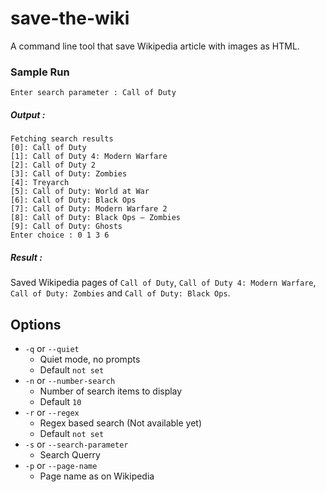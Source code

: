 # save-the-wiki
A command line tool that save Wikipedia article with images as HTML.

### Sample Run  

`Enter search parameter : Call of Duty`

##### Output :
```
Fetching search results
[0]: Call of Duty
[1]: Call of Duty 4: Modern Warfare
[2]: Call of Duty 2
[3]: Call of Duty: Zombies
[4]: Treyarch
[5]: Call of Duty: World at War
[6]: Call of Duty: Black Ops
[7]: Call of Duty: Modern Warfare 2
[8]: Call of Duty: Black Ops – Zombies
[9]: Call of Duty: Ghosts
Enter choice : 0 1 3 6
```

##### Result :
Saved Wikipedia pages of `Call of Duty`, `Call of Duty 4: Modern Warfare`, `Call of Duty: Zombies` and `Call of Duty: Black Ops`.

## Options

* `-q` or `--quiet`  
  *   Quiet mode, no prompts
  *   Default `not set`
* `-n` or `--number-search`  
  *   Number of search items to display
  *   Default `10`
* `-r` or `--regex`  
  *   Regex based search (Not available yet)
  *   Default `not set`
* `-s` or `--search-parameter`
  *   Search Querry
* `-p` or `--page-name`
  *   Page name as on Wikipedia
